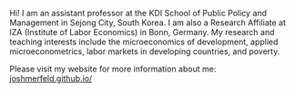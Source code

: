 Hi! I am an assistant professor at the KDI School of Public Policy and Management in Sejong City, South Korea. I am also a Research Affiliate at IZA (Institute of Labor Economics) in Bonn, Germany. My research and teaching interests include the microeconomics of development, applied microeconometrics, labor markets in developing countries, and poverty.

Please visit my website for more information about me: [joshmerfeld.github.io/](joshmerfeld.github.io/)
